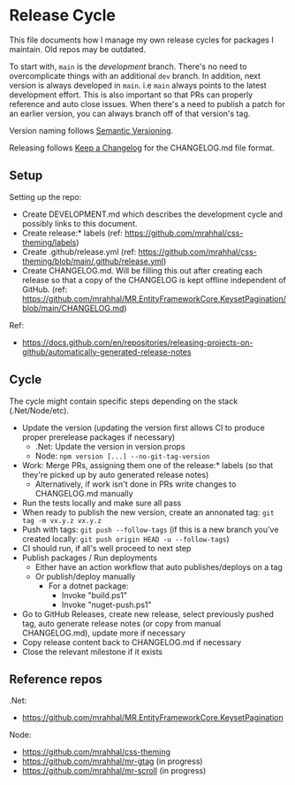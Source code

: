 # Release Cycle

This file documents how I manage my own release cycles for packages I maintain. Old repos may be outdated.

To start with, `main` is the _development_ branch. There's no need to overcomplicate things with an additional `dev` branch. In addition, next version is always developed in `main`. i.e `main` always points to the latest development effort. This is also important so that PRs can properly reference and auto close issues. When there's a need to publish a patch for an earlier version, you can always branch off of that version's tag.

Version naming follows [Semantic Versioning](https://semver.org/).

Releasing follows [Keep a Changelog](https://keepachangelog.com) for the CHANGELOG.md file format.

## Setup

Setting up the repo:
- Create DEVELOPMENT.md which describes the development cycle and possibly links to this document.
- Create release:* labels (ref: https://github.com/mrahhal/css-theming/labels)
- Create .github/release.yml (ref: https://github.com/mrahhal/css-theming/blob/main/.github/release.yml)
- Create CHANGELOG.md. Will be filling this out after creating each release so that a copy of the CHANGELOG is kept offline independent of GitHub. (ref: https://github.com/mrahhal/MR.EntityFrameworkCore.KeysetPagination/blob/main/CHANGELOG.md)

Ref:
- https://docs.github.com/en/repositories/releasing-projects-on-github/automatically-generated-release-notes

## Cycle

The cycle might contain specific steps depending on the stack (.Net/Node/etc).

- Update the version (updating the version first allows CI to produce proper prerelease packages if necessary)
  - .Net: Update the version in version.props
  - Node: `npm version [...] --no-git-tag-version`
- Work: Merge PRs, assigning them one of the release:* labels (so that they're picked up by auto generated release notes)
  - Alternatively, if work isn't done in PRs write changes to CHANGELOG.md manually 
- Run the tests locally and make sure all pass
- When ready to publish the new version, create an annonated tag: `git tag -m vx.y.z vx.y.z`
- Push with tags: `git push --follow-tags` (if this is a new branch you've created locally: `git push origin HEAD -u --follow-tags`)
- CI should run, if all's well proceed to next step
- Publish packages / Run deployments
  - Either have an action workflow that auto publishes/deploys on a tag
  - Or publish/deploy manually
    - For a dotnet package:
      - Invoke "build.ps1"
      - Invoke "nuget-push.ps1"
- Go to GitHub Releases, create new release, select previously pushed tag, auto generate release notes (or copy from manual CHANGELOG.md), update more if necessary
- Copy release content back to CHANGELOG.md if necessary
- Close the relevant milestone if it exists

## Reference repos

.Net:
- https://github.com/mrahhal/MR.EntityFrameworkCore.KeysetPagination

Node:
- https://github.com/mrahhal/css-theming
- https://github.com/mrahhal/mr-gtag (in progress)
- https://github.com/mrahhal/mr-scroll (in progress)
